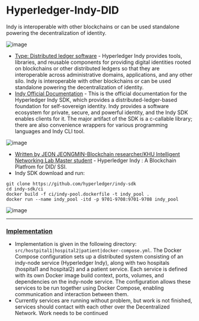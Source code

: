 # Hyperledger-Indy-DID
Indy is interoperable with other blockchains or can be used standalone powering the decentralization of identity.

![image](https://github.com/af4092/Hyperledger-Indy-DID/assets/24220136/69d84b88-d4ad-4028-81cc-26033a88afdc)

- [Type: Distributed ledger software](https://www.hyperledger.org/use/hyperledger-indy) - Hyperledger Indy provides tools, libraries, and reusable components for providing digital identities rooted on blockchains or other distributed ledgers so that they are interoperable across administrative domains, applications, and any other silo. Indy is interoperable with other blockchains or can be used standalone powering the decentralization of identity.
- [Indy Official Documentation](https://indy.readthedocs.io/en/latest/) - This is the official documentation for the Hyperledger Indy SDK, which provides a distributed-ledger-based foundation for self-sovereign identity. Indy provides a software ecosystem for private, secure, and powerful identity, and the Indy SDK enables clients for it. The major artifact of the SDK is a c-callable library; there are also convenience wrappers for various programming languages and Indy CLI tool.

![image](https://github.com/af4092/Hyperledger-Indy-DID/assets/24220136/d8813b11-e680-478e-945f-8610c3ed0c08)
  
- [Written by JEON JEONGMIN-Blockchain researcher/KHU Intelligent Networking Lab Master student](https://dennis-jeon.medium.com/hyperledger-indy-fc196c8dc4ff) - Hyperledger Indy : A Blockchain Platfrom for DID/ SSI.
- Indy SDK download and run:
```
git clone https://github.com/hyperledger/indy-sdk
cd indy-sdk/ci
docker build -f ci/indy-pool.dockerfile -t indy_pool .
docker run --name indy_pool -itd -p 9701-9708:9701-9708 indy_pool
```
![image](https://github.com/af4092/Hyperledger-Indy-DID/assets/24220136/6223ce83-1feb-4394-a4da-257e3a9d46d1)

-----------------------

### [Implementation](https://github.com/af4092/Hyperledger-Indy-DID/tree/main/src)

- Implementation is given in the following directory: `src/hostpital1|hospital2|patient|docker-compose.yml`. The Docker Compose configuration sets up a distributed system consisting of an indy-node service (Hyperledger Indy), along with two hospitals (hospital1 and hospital2) and a patient service. Each service is defined with its own Docker image build context, ports, volumes, and dependencies on the indy-node service. The configuration allows these services to be run together using Docker Compose, enabling communication and interaction between them.
- Currently services are running without problem, but work is not finished, services should contact with each other over the Decentralized Network. Work needs to be continued

